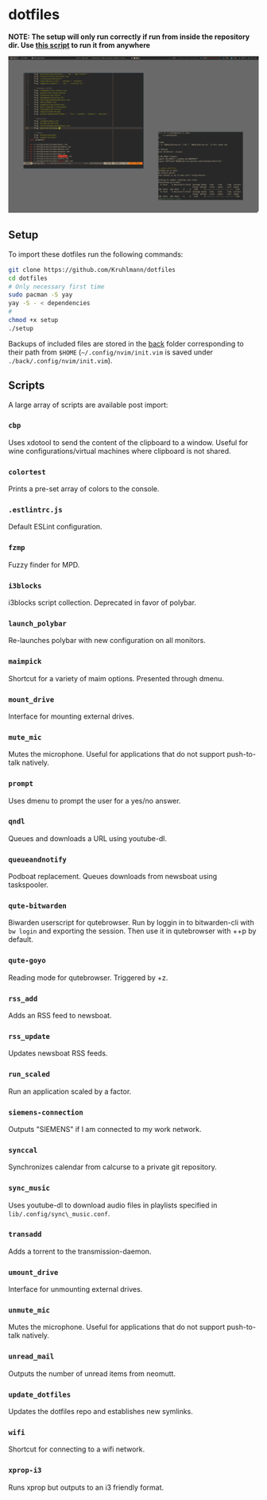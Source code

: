 # dotfiles

**NOTE: The setup will only run correctly if run from inside the repository dir. Use [this script](https://github.com/Kruhlmann/dotfiles/blob/master/lib/.scripts/update_dotfiles) to run it from anywhere**

![demo](demo.png)

## Setup

To import these dotfiles run the following commands:

```sh
git clone https://github.com/Kruhlmann/dotfiles
cd dotfiles
# Only necessary first time
sudo pacman -S yay
yay -S - < dependencies
#
chmod +x setup
./setup
```

Backups of included files are stored in the [back](back) folder corresponding
to their path from `$HOME` (`~/.config/nvim/init.vim` is saved under
`./back/.config/nvim/init.vim`).

## Scripts

A large array of scripts are available post import:

### `cbp`

Uses xdotool to send the content of the clipboard to a window. Useful for wine configurations/virtual machines where clipboard is not shared.

### `colortest`

Prints a pre-set array of colors to the console.

### `.estlintrc.js`

Default ESLint configuration.

### `fzmp`

Fuzzy finder for MPD.

### `i3blocks`

i3blocks script collection. Deprecated in favor of polybar.

### `launch_polybar`

Re-launches polybar with new configuration on all monitors.

### `maimpick`

Shortcut for a variety of maim options. Presented through dmenu.

### `mount_drive`

Interface for mounting external drives.

### `mute_mic`

Mutes the microphone. Useful for applications that do not support push-to-talk natively.

### `prompt`

Uses dmenu to prompt the user for a yes/no answer.

### `qndl`

Queues and downloads a URL using youtube-dl.

### `queueandnotify`

Podboat replacement. Queues downloads from newsboat using taskspooler.

### `qute-bitwarden`

Biwarden userscript for qutebrowser. Run by loggin in to bitwarden-cli with `bw login` and exporting the session. Then use it in qutebrowser with <Ctrl>+<Shift>+p by default.

### `qute-goyo`

Reading mode for qutebrowser. Triggered by <Space>+z.

### `rss_add`

Adds an RSS feed to newsboat.

### `rss_update`

Updates newsboat RSS feeds.

### `run_scaled`

Run an application scaled by a factor.

### `siemens-connection`

Outputs "SIEMENS" if I am connected to my work network.

### `synccal`

Synchronizes calendar from calcurse to a private git repository.

### `sync_music`

Uses youtube-dl to download audio files in playlists specified in `lib/.config/sync\_music.conf`.

### `transadd`

Adds a torrent to the transmission-daemon.

### `umount_drive`

Interface for unmounting external drives.

### `unmute_mic`

Mutes the microphone. Useful for applications that do not support push-to-talk natively.

### `unread_mail`

Outputs the number of unread items from neomutt.

### `update_dotfiles`

Updates the dotfiles repo and establishes new symlinks.

### `wifi`

Shortcut for connecting to a wifi network.

### `xprop-i3`

Runs xprop but outputs to an i3 friendly format.
